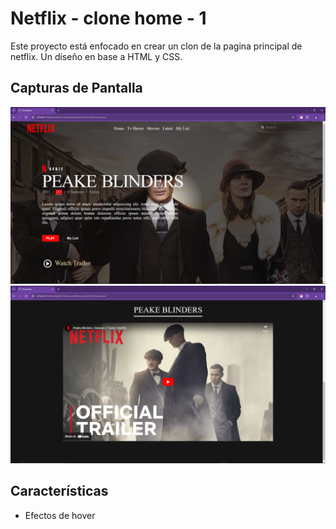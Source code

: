 # Netflix - clone home - 1

Este proyecto está enfocado en crear un clon de la pagina principal de netflix. Un diseño en base a HTML y CSS.

## Capturas de Pantalla

![Home](./capturas/home.png)
![Section](./capturas/section%202.png)


## Características

- Efectos de hover
